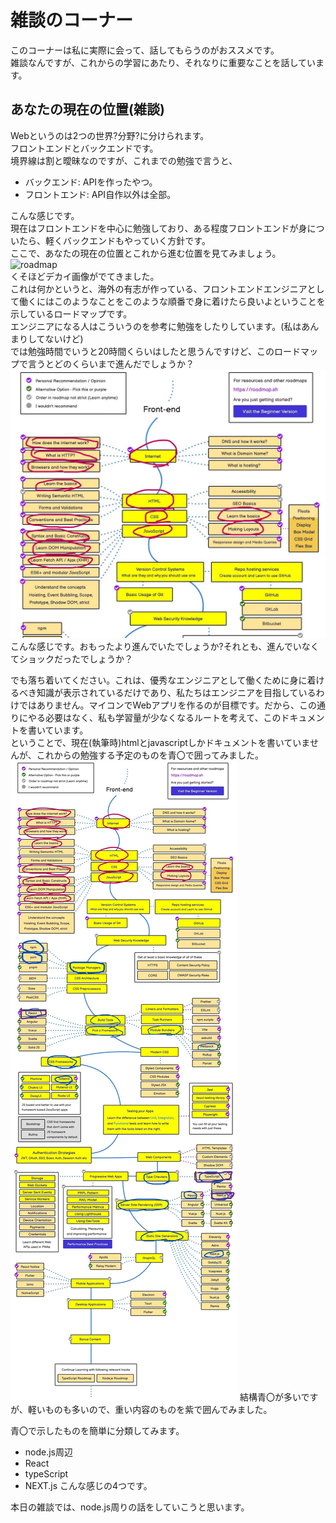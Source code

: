 # 雑談のコーナー  
このコーナーは私に実際に会って、話してもらうのがおススメです。  
雑談なんですが、これからの学習にあたり、それなりに重要なことを話しています。    

## あなたの現在の位置(雑談)
Webというのは2つの世界?分野?に分けられます。  
フロントエンドとバックエンドです。  
境界線は割と曖昧なのですが、これまでの勉強で言うと、
- バックエンド: APIを作ったやつ。  
- フロントエンド: API自作以外は全部。  

こんな感じです。  
現在はフロントエンドを中心に勉強しており、ある程度フロントエンドが身についたら、軽くバックエンドもやっていく方針です。  
ここで、あなたの現在の位置とこれから進む位置を見てみましょう。  
![roadmap](https://brik.co.jp/wordpress/wp-content/uploads/2022/06/23c29676-42bd-4453-8223-8ec21c9d26ac.jpeg)  
くそほどデカイ画像がでてきました。  
これは何かというと、海外の有志が作っている、フロントエンドエンジニアとして働くにはこのようなことをこのような順番で身に着けたら良いよということを示しているロードマップです。  
エンジニアになる人はこういうのを参考に勉強をしたりしています。(私はあんまりしてないけど)  
では勉強時間でいうと20時間くらいはしたと思うんですけど、このロードマップで言うとどのくらいまで進んだでしょうか？  
![alt text](now.jpeg)  
こんな感じです。おもったより進んでいたでしょうか?それとも、進んでいなくてショックだったでしょうか？  
  
でも落ち着いてください。これは、優秀なエンジニアとして働くために身に着けるべき知識が表示されているだけであり、私たちはエンジニアを目指しているわけではありません。マイコンでWebアプリを作るのが目標です。だから、この通りにやる必要はなく、私も学習量が少なくなるルートを考えて、このドキュメントを書いています。  
ということで、現在(執筆時)htmlとjavascriptしかドキュメントを書いていませんが、これからの勉強する予定のものを青〇で囲ってみました。  
![alt text](future.jpeg)
結構青〇が多いですが、軽いものも多いので、重い内容のものを紫で囲んでみました。  

青〇で示したものを簡単に分類してみます。  
- node.js周辺
- React
- typeScript
- NEXT.js
こんな感じの4つです。  

本日の雑談では、node.js周りの話をしていこうと思います。  

